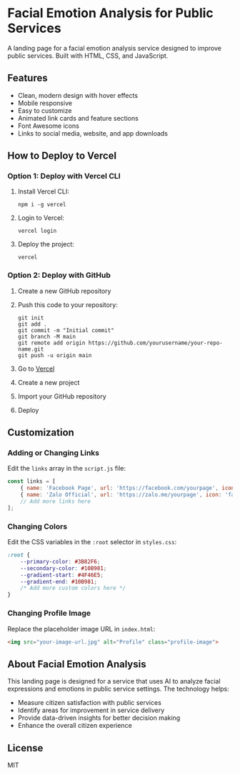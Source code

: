 # Facial Emotion Analysis for Public Services

A landing page for a facial emotion analysis service designed to improve public services. Built with HTML, CSS, and JavaScript.

## Features

- Clean, modern design with hover effects
- Mobile responsive
- Easy to customize
- Animated link cards and feature sections
- Font Awesome icons
- Links to social media, website, and app downloads

## How to Deploy to Vercel

### Option 1: Deploy with Vercel CLI

1. Install Vercel CLI:
   ```
   npm i -g vercel
   ```

2. Login to Vercel:
   ```
   vercel login
   ```

3. Deploy the project:
   ```
   vercel
   ```

### Option 2: Deploy with GitHub

1. Create a new GitHub repository
2. Push this code to your repository:
   ```
   git init
   git add .
   git commit -m "Initial commit"
   git branch -M main
   git remote add origin https://github.com/yourusername/your-repo-name.git
   git push -u origin main
   ```

3. Go to [Vercel](https://vercel.com)
4. Create a new project
5. Import your GitHub repository
6. Deploy

## Customization

### Adding or Changing Links

Edit the `links` array in the `script.js` file:

```javascript
const links = [
    { name: 'Facebook Page', url: 'https://facebook.com/yourpage', icon: 'fab fa-facebook' },
    { name: 'Zalo Official', url: 'https://zalo.me/yourpage', icon: 'fab fa-zalo' },
    // Add more links here
];
```

### Changing Colors

Edit the CSS variables in the `:root` selector in `styles.css`:

```css
:root {
    --primary-color: #3B82F6;
    --secondary-color: #10B981;
    --gradient-start: #4F46E5;
    --gradient-end: #10B981;
    /* Add more custom colors here */
}
```

### Changing Profile Image

Replace the placeholder image URL in `index.html`:

```html
<img src="your-image-url.jpg" alt="Profile" class="profile-image">
```

## About Facial Emotion Analysis

This landing page is designed for a service that uses AI to analyze facial expressions and emotions in public service settings. The technology helps:

- Measure citizen satisfaction with public services
- Identify areas for improvement in service delivery
- Provide data-driven insights for better decision making
- Enhance the overall citizen experience

## License

MIT 